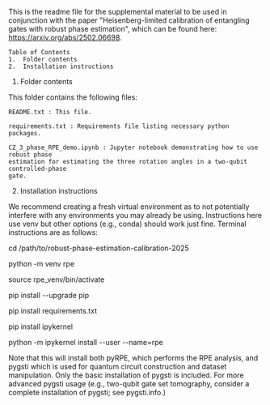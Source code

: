 This is the readme file for the supplemental material to be used in conjunction with the
paper "Heisenberg-limited calibration of entangling gates with robust phase estimation",
which can be found here:  https://arxiv.org/abs/2502.06698.

    Table of Contents
    1.  Folder contents
    2.  Installation instructions

1.  Folder contents

This folder contains the following files:

    README.txt : This file.
    
    requirements.txt : Requirements file listing necessary python packages.
    
    CZ_3_phase_RPE_demo.ipynb : Jupyter notebook demonstrating how to use robust phase
    estimation for estimating the three rotation angles in a two-qubit controlled-phase 
    gate.

2.  Installation instructions

We recommend creating a fresh virtual environment as to not potentially interfere with
any environments you may already be using.  Instructions here use venv but other options
(e.g., conda) should work just fine.  Terminal instructions are as follows:

cd /path/to/robust-phase-estimation-calibration-2025

python -m venv rpe

source rpe_venv/bin/activate

pip install --upgrade pip

pip install requirements.txt

pip install ipykernel

python -m ipykernel install --user --name=rpe

Note that this will install both pyRPE, which performs the RPE analysis, and pygsti which 
is used for quantum circuit construction and dataset manipulation.  Only the basic 
installation of pygsti is included.  For more advanced pygsti usage (e.g., two-qubit gate 
set tomography, consider a complete installation of pygsti; see pygsti.info.)
